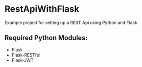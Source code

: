 # RestApiWithFlask
Example project for setting up a REST Api using Python and Flask


## Required Python Modules:
* Flask
* Flask-RESTful
* Flask-JWT